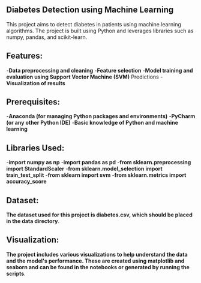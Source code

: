 ## Diabetes Detection using Machine Learning

This project aims to detect diabetes in patients using machine learning algorithms. The project is built using Python and leverages libraries such as numpy, pandas, and scikit-learn.

## Features:
-**Data preprocessing and cleaning**
-**Feature selection**
-**Model training and evaluation using Support Vector Machine (SVM)**
Predictions
-**Visualization of results**

## Prerequisites:
-**Anaconda (for managing Python packages and environments)**
-**PyCharm (or any other Python IDE)**
-**Basic knowledge of Python and machine learning**

## Libraries Used:
-**import numpy as np**
-**import pandas as pd**
-**from sklearn.preprocessing import StandardScaler**
-**from sklearn.model_selection import train_test_split**
-**from sklearn import svm**
-**from sklearn.metrics import accuracy_score**

## Dataset:
**The dataset used for this project is diabetes.csv, which should be placed in the data directory**.

## Visualization:
**The project includes various visualizations to help understand the data and the model's performance. These are created using matplotlib and seaborn and can be found in the notebooks or generated by running the scripts**.



